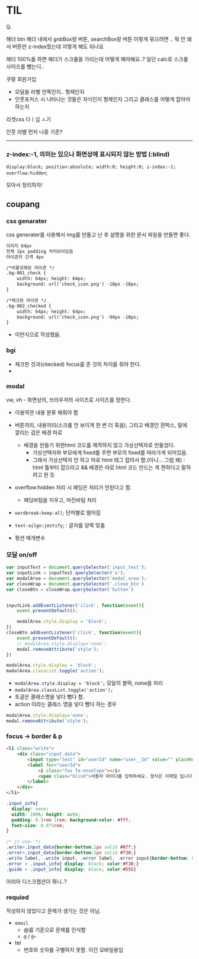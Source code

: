 # TIL

Q.

해더 btn 해더 내에서 gnbBox랑 버튼, searchBox랑 버튼 이렇게 묶으려면 .. 뭐 안 돼서 버튼만 z-index줬는데 이렇게 해도 되나요

해더 100%를 하면 해더가 스크롤을 가리는데 어떻게 해야해요..? 일단 calc로 스크롤 사이즈를 뺐는디..



쿠팡 회원가입

- 모달을 라벨 안쪽인지.. 형제인지
- 인풋포커스 시 나타나는 것들은 자식인지 형제인지 그리고 클래스를 어떻게 잡아야 하는지



리셋css 다ㅣ십 ㅗ기

인풋 라벨 먼저 나중 기준?





---

### z-index:-1, 의미는 있으나 화면상에 표시되지 않는 방법 (:blind)

`display:block; position:absolute; width:0; height:0; z-index:-1; overflow:hidden`;

모아서 정리하자!



## coupang

### css genarater

css generater를 사용해서 img를 만들고 난 후 설명을 위한 문서 파일을 만들면 좋다.

```txt
이미지 64px
전체 2px padding 처리되어있음
아이콘의 간격 4px

/*비활성화된 아이콘 */
.bg-001_check {
    width: 64px; height: 64px;
    background: url('check_icon.png') -10px -10px;
}

/*체크된 아이콘 */
.bg-002_checked {
    width: 64px; height: 64px;
    background: url('check_icon.png') -94px -10px;
}
```

- 이런식으로 작성했음.



### bgi



- 체크한 것과(ckecked) focus를 준 것의 차이를 줘야 한다. 
- 



### modal

vw, vh - 화면상의, 브라우저의 사이즈로 사이즈를 정한다. 

- 이용약관 내용 분류 해줘야 함

- 버튼끼리, 내용끼리(스크롤 안 보이게 한 번 더 묶음), 그리고 배경인 흰박스, 밑에 깔리는 검은 배경 따로
  - 배경을 만들기 위한html 코드를 제작하지 않고 가상선택자로 만들었다. 
    - 가상선택자와 부모에게 fixed를 주면 부모의 fixed를 따라가게 되어있음.
    - 그래서 가상선택자 안 하고 따로 html 태그 잡아서 함.(아니... 그럼 왜) : html 틀부터 잡으라고 && 배경은 따로 html 코드 만드는 게 편하다고 말하려고 한 듯
- overflow:hidden 처리 시 패딩은 처리가 안된다고 함.
  - 패딩바텀을 지우고, 마진바텀 처리
- `wordbreak:keep-all`; 단어별로 떨어짐
- `text-ailgn:jestify`;  : 글자를 양쪽 맞춤
- 펑션 매개변수



### 모달 on/off

```js
var inputTest = document.querySelector('input_test');
var inputLink = inputTest.querySelector('a');
var modalArea = document.querySelector('modal_area');
var closeWrap = document.querySelector('.close_btn')
var closeBtn = closeWrap.querySelector('button')


inputLink.addEventListener('click', function(event){
    event.preventDefault();

    modalArea.style.display = 'block';
})
closeBtn.addEventListener('click', function(event){
    event.preventDefault();
    // modalArea.style.display='none';
    modal.removeAttribute('style');
})
```

```js
modalArea.style.display = 'block';
madalArea.classList.toggle('action');
```

- `modalArea.style.display = 'block';` 모달의 블럭, none을 처리
- `madalArea.classList.toggle('action');`
-  토글은 클래스명을 넣다 뺐다 함.
  - action 이라는 클래스 명을 넣다 뺐다 하는 경우

```js
modalArea.style.display='none';
modal.removeAttribute('style');
```





### focus → border & p

```html
<li class="write">
    <div class="input_data">
        <input type="text" id="userId" name="user__Id" value="" placeholder="아이디(이메일)">
        <label for="userId">
            <i class="fas fa-envelope"></i>
            <span class="blind">사용자 아이디를 입력하세요. 형식은 이메일 입니다.</span>
        </label>
    </div>
</li>
```

```css
.input_info{
  display: none;
  width: 100%; height: auto;
  padding: 0.5rem 1rem; background-color: #fff;
  font-size: 0.875rem;
}

/* js use- */
.write>.input_data{border-bottom:2px solid #07f;}
.error>.input_data{border-bottom:2px solid #f30;}
.write label, .write input, .error label, .error input{border-bottom: 0;}
.error > .input_info{ display: block; color:#f30;}
.guide > .input_info{ display: block; color:#555}
```



아리아 디스크랩션이 뭐니..?

### requied

작성하지 않았다고 문제가 생기는 것은 아님.

- `email` 
  - @를 기준으로 문제를 인식함
  - `@` /  `@~`
- tel
  - 번호와 숫자를 구별하지 못함. 이건 모바일용임



